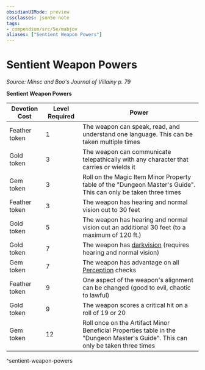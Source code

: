 ```yaml
---
obsidianUIMode: preview
cssclasses: json5e-note
tags:
- compendium/src/5e/mabjov
aliases: ["Sentient Weapon Powers"]
---
```

# Sentient Weapon Powers
*Source: Minsc and Boo's Journal of Villainy p. 79* 

**Sentient Weapon Powers**

| Devotion Cost | Level Required | Power |
|---------------|----------------|-------|
| Feather token | 1 | The weapon can speak, read, and understand one language. This can be taken multiple times |
| Gold token | 3 | The weapon can communicate telepathically with any character that carries or wields it |
| Gem token | 3 | Roll on the Magic Item Minor Property table of the "Dungeon Master's Guide". This can only be taken three times |
| Feather token | 3 | The weapon has hearing and normal vision out to 30 feet |
| Gold token | 5 | The weapon has hearing and normal vision out an additional 30 feet (to a maximum of 120 ft.) |
| Gold token | 7 | The weapon has [darkvision](Mechanics/Rules/senses.md#Darkvision) (requires hearing and normal vision) |
| Gem token | 7 | The weapon has advantage on all [Perception](Mechanics/Rules/skills.md#Perception) checks |
| Feather token | 9 | One aspect of the weapon's alignment can be changed (good to evil, chaotic to lawful) |
| Gold token | 9 | The weapon scores a critical hit on a roll of 19 or 20 |
| Gem token | 12 | Roll once on the Artifact Minor Beneficial Properties table in the "Dungeon Master's Guide". This can only be taken three times |
^sentient-weapon-powers